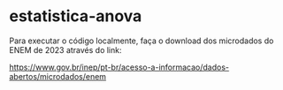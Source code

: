 # estatistica-anova

Para executar o código localmente, faça o download dos microdados do ENEM de 2023 através do link:

https://www.gov.br/inep/pt-br/acesso-a-informacao/dados-abertos/microdados/enem
